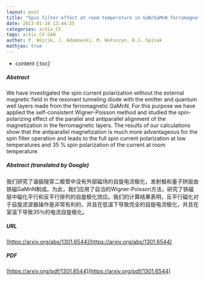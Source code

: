 ```yaml
---
layout: post
title: "Spin filter effect at room temperature in GaN/GaMnN ferromagnetic resonant tunneling diode"
date: 2013-01-28 13:44:25
categories: arXiv_CV
tags: arXiv_CV GAN
author: P. Wójcik, J. Adamowski, M. Wołoszyn, B.J. Spisak
mathjax: true
---
```


* content
{:toc}

##### Abstract
We have investigated the spin current polarization without the external magnetic field in the resonant tunneling diode with the emitter and quantum well layers made from the ferromagnetic GaMnN. For this purpose we have applied the self-consistent Wigner-Poisson method and studied the spin-polarizing effect of the parallel and antiparallel alignment of the magnetization in the ferromagnetic layers. The results of our calculations show that the antiparallel magnetization is much more advantageous for the spin filter operation and leads to the full spin current polarization at low temperatures and 35 % spin polarization of the current at room temperature.

##### Abstract (translated by Google)
我们研究了谐振隧穿二极管中没有外部磁场的自旋电流极化，发射极和量子阱层由铁磁GaMnN制成。为此，我们应用了自洽的Wigner-Poisson方法，研究了铁磁层中磁化平行和反平行排列的自旋极化效应。我们的计算结果表明，反平行磁化对于自旋滤波器操作是非常有利的，并且在低温下导致完全的自旋电流极化，并且在室温下导致35％的电流自旋极化。

##### URL
[https://arxiv.org/abs/1301.6544](https://arxiv.org/abs/1301.6544)

##### PDF
[https://arxiv.org/pdf/1301.6544](https://arxiv.org/pdf/1301.6544)

